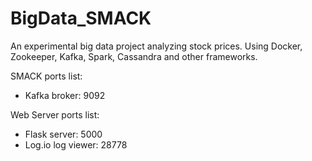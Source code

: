 # BigData_SMACK
An experimental big data project analyzing stock prices. Using Docker, Zookeeper, Kafka, Spark, Cassandra and other frameworks.

SMACK ports list:
* Kafka broker: 9092

Web Server ports list:
* Flask server: 5000
* Log.io log viewer: 28778
